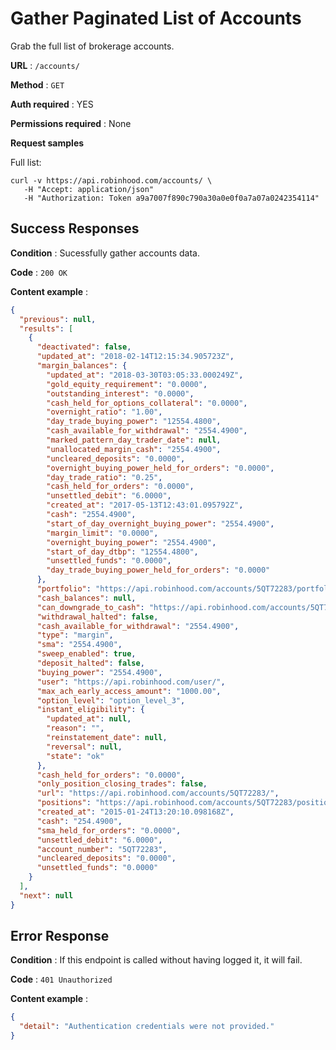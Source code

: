 # Gather Paginated List of Accounts

Grab the full list of brokerage accounts.

**URL** : `/accounts/`

**Method** : `GET`

**Auth required** : YES

**Permissions required** : None

**Request samples**

Full list:

```
curl -v https://api.robinhood.com/accounts/ \
   -H "Accept: application/json"
   -H "Authorization: Token a9a7007f890c790a30a0e0f0a7a07a0242354114"
```

## Success Responses

**Condition** : Sucessfully gather accounts data.

**Code** : `200 OK`

**Content example** :

```json
{
  "previous": null,
  "results": [
    {
      "deactivated": false,
      "updated_at": "2018-02-14T12:15:34.905723Z",
      "margin_balances": {
        "updated_at": "2018-03-30T03:05:33.000249Z",
        "gold_equity_requirement": "0.0000",
        "outstanding_interest": "0.0000",
        "cash_held_for_options_collateral": "0.0000",
        "overnight_ratio": "1.00",
        "day_trade_buying_power": "12554.4800",
        "cash_available_for_withdrawal": "2554.4900",
        "marked_pattern_day_trader_date": null,
        "unallocated_margin_cash": "2554.4900",
        "uncleared_deposits": "0.0000",
        "overnight_buying_power_held_for_orders": "0.0000",
        "day_trade_ratio": "0.25",
        "cash_held_for_orders": "0.0000",
        "unsettled_debit": "6.0000",
        "created_at": "2017-05-13T12:43:01.095792Z",
        "cash": "2554.4900",
        "start_of_day_overnight_buying_power": "2554.4900",
        "margin_limit": "0.0000",
        "overnight_buying_power": "2554.4900",
        "start_of_day_dtbp": "12554.4800",
        "unsettled_funds": "0.0000",
        "day_trade_buying_power_held_for_orders": "0.0000"
      },
      "portfolio": "https://api.robinhood.com/accounts/5QT72283/portfolio/",
      "cash_balances": null,
      "can_downgrade_to_cash": "https://api.robinhood.com/accounts/5QT72283/can_downgrade_to_cash/",
      "withdrawal_halted": false,
      "cash_available_for_withdrawal": "2554.4900",
      "type": "margin",
      "sma": "2554.4900",
      "sweep_enabled": true,
      "deposit_halted": false,
      "buying_power": "2554.4900",
      "user": "https://api.robinhood.com/user/",
      "max_ach_early_access_amount": "1000.00",
      "option_level": "option_level_3",
      "instant_eligibility": {
        "updated_at": null,
        "reason": "",
        "reinstatement_date": null,
        "reversal": null,
        "state": "ok"
      },
      "cash_held_for_orders": "0.0000",
      "only_position_closing_trades": false,
      "url": "https://api.robinhood.com/accounts/5QT72283/",
      "positions": "https://api.robinhood.com/accounts/5QT72283/positions/",
      "created_at": "2015-01-24T13:20:10.098168Z",
      "cash": "254.4900",
      "sma_held_for_orders": "0.0000",
      "unsettled_debit": "6.0000",
      "account_number": "5QT72283",
      "uncleared_deposits": "0.0000",
      "unsettled_funds": "0.0000"
    }
  ],
  "next": null
}
```

## Error Response

**Condition** : If this endpoint is called without having logged it, it will fail.

**Code** : `401 Unauthorized`

**Content example** : 

```json
{
  "detail": "Authentication credentials were not provided."
}
```

